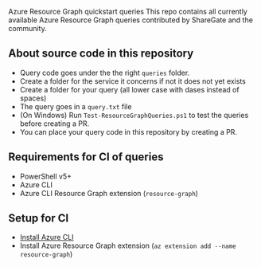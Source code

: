 Azure Resource Graph quickstart queries
This repo contains all currently available Azure Resource Graph queries contributed by ShareGate and the community.

## About source code in this repository
* Query code goes under the the right `queries` folder.
* Create a folder for the service it concerns if not it does not yet exists
* Create a folder for your query (all lower case with dases instead of spaces)
* The query goes in a `query.txt` file
* (On Windows) Run `Test-ResourceGraphQueries.ps1` to test the queries before creating a PR.
* You can place your query code in this repository by creating a PR.

## Requirements for CI of queries
* PowerShell v5+
* Azure CLI
* Azure CLI Resource Graph extension (`resource-graph`)

## Setup for CI
* [Install Azure CLI](https://docs.microsoft.com/en-us/cli/azure/install-azure-cli?view=azure-cli-latest)
* Install Azure Resource Graph extension (`az extension add --name resource-graph`)
